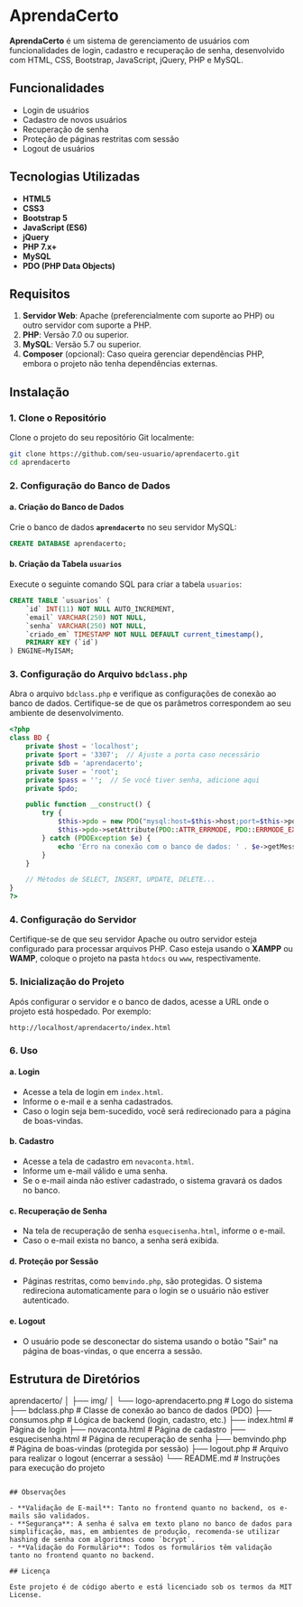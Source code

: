 # AprendaCerto

**AprendaCerto** é um sistema de gerenciamento de usuários com funcionalidades de login, cadastro e recuperação de senha, desenvolvido com HTML, CSS, Bootstrap, JavaScript, jQuery, PHP e MySQL.

## Funcionalidades

- Login de usuários
- Cadastro de novos usuários
- Recuperação de senha
- Proteção de páginas restritas com sessão
- Logout de usuários

## Tecnologias Utilizadas

- **HTML5**
- **CSS3**
- **Bootstrap 5**
- **JavaScript (ES6)**
- **jQuery**
- **PHP 7.x+**
- **MySQL**
- **PDO (PHP Data Objects)**

## Requisitos

1. **Servidor Web**: Apache (preferencialmente com suporte ao PHP) ou outro servidor com suporte a PHP.
2. **PHP**: Versão 7.0 ou superior.
3. **MySQL**: Versão 5.7 ou superior.
4. **Composer** (opcional): Caso queira gerenciar dependências PHP, embora o projeto não tenha dependências externas.

## Instalação

### 1. Clone o Repositório

Clone o projeto do seu repositório Git localmente:

```bash
git clone https://github.com/seu-usuario/aprendacerto.git
cd aprendacerto
```

### 2. Configuração do Banco de Dados

#### a. Criação do Banco de Dados

Crie o banco de dados **`aprendacerto`** no seu servidor MySQL:

```sql
CREATE DATABASE aprendacerto;
```

#### b. Criação da Tabela `usuarios`

Execute o seguinte comando SQL para criar a tabela `usuarios`:

```sql
CREATE TABLE `usuarios` (
    `id` INT(11) NOT NULL AUTO_INCREMENT,
    `email` VARCHAR(250) NOT NULL,
    `senha` VARCHAR(250) NOT NULL,
    `criado_em` TIMESTAMP NOT NULL DEFAULT current_timestamp(),
    PRIMARY KEY (`id`)
) ENGINE=MyISAM;
```

### 3. Configuração do Arquivo `bdclass.php`

Abra o arquivo `bdclass.php` e verifique as configurações de conexão ao banco de dados. Certifique-se de que os parâmetros correspondem ao seu ambiente de desenvolvimento.

```php
<?php
class BD {
    private $host = 'localhost';
    private $port = '3307';  // Ajuste a porta caso necessário
    private $db = 'aprendacerto';
    private $user = 'root';
    private $pass = '';  // Se você tiver senha, adicione aqui
    private $pdo;

    public function __construct() {
        try {
            $this->pdo = new PDO("mysql:host=$this->host;port=$this->port;dbname=$this->db", $this->user, $this->pass);
            $this->pdo->setAttribute(PDO::ATTR_ERRMODE, PDO::ERRMODE_EXCEPTION);
        } catch (PDOException $e) {
            echo 'Erro na conexão com o banco de dados: ' . $e->getMessage();
        }
    }

    // Métodos de SELECT, INSERT, UPDATE, DELETE...
}
?>
```

### 4. Configuração do Servidor

Certifique-se de que seu servidor Apache ou outro servidor esteja configurado para processar arquivos PHP. Caso esteja usando o **XAMPP** ou **WAMP**, coloque o projeto na pasta `htdocs` ou `www`, respectivamente.

### 5. Inicialização do Projeto

Após configurar o servidor e o banco de dados, acesse a URL onde o projeto está hospedado. Por exemplo:

```
http://localhost/aprendacerto/index.html
```

### 6. Uso

#### a. **Login**
- Acesse a tela de login em `index.html`.
- Informe o e-mail e a senha cadastrados.
- Caso o login seja bem-sucedido, você será redirecionado para a página de boas-vindas.

#### b. **Cadastro**
- Acesse a tela de cadastro em `novaconta.html`.
- Informe um e-mail válido e uma senha.
- Se o e-mail ainda não estiver cadastrado, o sistema gravará os dados no banco.

#### c. **Recuperação de Senha**
- Na tela de recuperação de senha `esquecisenha.html`, informe o e-mail.
- Caso o e-mail exista no banco, a senha será exibida.

#### d. **Proteção por Sessão**
- Páginas restritas, como `bemvindo.php`, são protegidas. O sistema redireciona automaticamente para o login se o usuário não estiver autenticado.

#### e. **Logout**
- O usuário pode se desconectar do sistema usando o botão "Sair" na página de boas-vindas, o que encerra a sessão.

## Estrutura de Diretórios

aprendacerto/
│
├── img/
│   └── logo-aprendacerto.png  # Logo do sistema
├── bdclass.php            # Classe de conexão ao banco de dados (PDO)
├── consumos.php           # Lógica de backend (login, cadastro, etc.)
├── index.html             # Página de login
├── novaconta.html         # Página de cadastro
├── esquecisenha.html      # Página de recuperação de senha
├── bemvindo.php           # Página de boas-vindas (protegida por sessão)
├── logout.php             # Arquivo para realizar o logout (encerrar a sessão)
└── README.md              # Instruções para execução do projeto
```

## Observações

- **Validação de E-mail**: Tanto no frontend quanto no backend, os e-mails são validados.
- **Segurança**: A senha é salva em texto plano no banco de dados para simplificação, mas, em ambientes de produção, recomenda-se utilizar hashing de senha com algoritmos como `bcrypt`.
- **Validação do Formulário**: Todos os formulários têm validação tanto no frontend quanto no backend.

## Licença

Este projeto é de código aberto e está licenciado sob os termos da MIT License.

